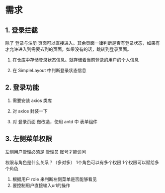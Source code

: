 # 需求

## 1. 登录拦截

除了 登录与注册 页面可以直接进入。其余页面一律判断是否有登录状态，如果有才允许进入到需要去到的页面，如果没有的话，跳转到登录页面。

1. 在仓库中存储登录状态信息。就存储着当前登录的用户的个人信息

2. 在 SimpleLayout 中判断登录状态信息

## 2. 登录功能

1. 需要安装 axios 类库

2. 对 axios 封装一下

3. 对 登录页面 做改造，使用 antd 中 表单组件

## 3. 左侧菜单权限

左侧用户管理必须是 管理员 账号才能访问

权限与角色是什么关系？（多对多）
1个角色可以有多个权限
1个权限可以赋给多个角色

1. 根据用户 role 来判断左侧菜单是否能够看见
2. 要控制用户直接输入url的操作
